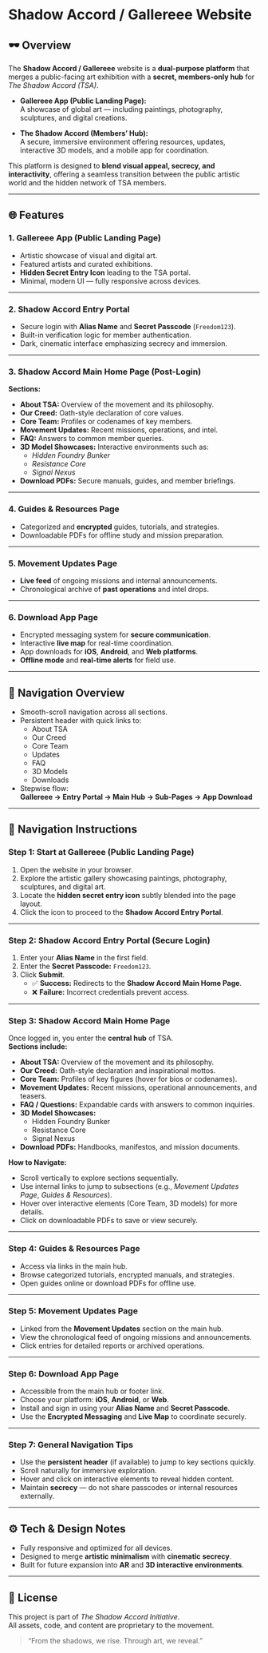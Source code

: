 # Shadow Accord / Gallereee Website

## 🕶️ Overview

The **Shadow Accord / Gallereee** website is a **dual-purpose platform** that merges a public-facing art exhibition with a **secret, members-only hub** for *The Shadow Accord (TSA)*.

- **Gallereee App (Public Landing Page):**  
  A showcase of global art — including paintings, photography, sculptures, and digital creations.
  
- **The Shadow Accord (Members’ Hub):**  
  A secure, immersive environment offering resources, updates, interactive 3D models, and a mobile app for coordination.

This platform is designed to **blend visual appeal, secrecy, and interactivity**, offering a seamless transition between the public artistic world and the hidden network of TSA members.

---

## 🌐 Features

### 1. Gallereee App (Public Landing Page)
- Artistic showcase of visual and digital art.  
- Featured artists and curated exhibitions.  
- **Hidden Secret Entry Icon** leading to the TSA portal.  
- Minimal, modern UI — fully responsive across devices.  

---

### 2. Shadow Accord Entry Portal
- Secure login with **Alias Name** and **Secret Passcode** (`Freedom123`).  
- Built-in verification logic for member authentication.  
- Dark, cinematic interface emphasizing secrecy and immersion.  

---

### 3. Shadow Accord Main Home Page (Post-Login)
**Sections:**
- **About TSA:** Overview of the movement and its philosophy.  
- **Our Creed:** Oath-style declaration of core values.  
- **Core Team:** Profiles or codenames of key members.  
- **Movement Updates:** Recent missions, operations, and intel.  
- **FAQ:** Answers to common member queries.  
- **3D Model Showcases:** Interactive environments such as:
  - *Hidden Foundry Bunker*  
  - *Resistance Core*  
  - *Signal Nexus*  
- **Download PDFs:** Secure manuals, guides, and member briefings.

---

### 4. Guides & Resources Page
- Categorized and **encrypted** guides, tutorials, and strategies.  
- Downloadable PDFs for offline study and mission preparation.  

---

### 5. Movement Updates Page
- **Live feed** of ongoing missions and internal announcements.  
- Chronological archive of **past operations** and intel drops.  

---

### 6. Download App Page
- Encrypted messaging system for **secure communication**.  
- Interactive **live map** for real-time coordination.  
- App downloads for **iOS**, **Android**, and **Web platforms**.  
- **Offline mode** and **real-time alerts** for field use.  

---

## 🧭 Navigation Overview
- Smooth-scroll navigation across all sections.  
- Persistent header with quick links to:
  - About TSA  
  - Our Creed  
  - Core Team  
  - Updates  
  - FAQ  
  - 3D Models  
  - Downloads  
- Stepwise flow:  
  **Gallereee → Entry Portal → Main Hub → Sub-Pages → App Download**

---

## 🚪 Navigation Instructions

### **Step 1: Start at Gallereee (Public Landing Page)**
1. Open the website in your browser.  
2. Explore the artistic gallery showcasing paintings, photography, sculptures, and digital art.  
3. Locate the **hidden secret entry icon** subtly blended into the page layout.  
4. Click the icon to proceed to the **Shadow Accord Entry Portal**.

---

### **Step 2: Shadow Accord Entry Portal (Secure Login)**
1. Enter your **Alias Name** in the first field.  
2. Enter the **Secret Passcode:** `Freedom123`.  
3. Click **Submit**.  
   - ✅ **Success:** Redirects to the **Shadow Accord Main Home Page**.  
   - ❌ **Failure:** Incorrect credentials prevent access.  

---

### **Step 3: Shadow Accord Main Home Page**
Once logged in, you enter the **central hub** of TSA.  
**Sections include:**
- **About TSA:** Overview of the movement and its philosophy.  
- **Our Creed:** Oath-style declaration and inspirational mottos.  
- **Core Team:** Profiles of key figures (hover for bios or codenames).  
- **Movement Updates:** Recent missions, operational announcements, and teasers.  
- **FAQ / Questions:** Expandable cards with answers to common inquiries.  
- **3D Model Showcases:**  
  - Hidden Foundry Bunker  
  - Resistance Core  
  - Signal Nexus  
- **Download PDFs:** Handbooks, manifestos, and mission documents.

**How to Navigate:**
- Scroll vertically to explore sections sequentially.  
- Use internal links to jump to subsections (e.g., *Movement Updates Page*, *Guides & Resources*).  
- Hover over interactive elements (Core Team, 3D models) for more details.  
- Click on downloadable PDFs to save or view securely.  

---

### **Step 4: Guides & Resources Page**
- Access via links in the main hub.  
- Browse categorized tutorials, encrypted manuals, and strategies.  
- Open guides online or download PDFs for offline use.  

---

### **Step 5: Movement Updates Page**
- Linked from the **Movement Updates** section on the main hub.  
- View the chronological feed of ongoing missions and announcements.  
- Click entries for detailed reports or archived operations.  

---

### **Step 6: Download App Page**
- Accessible from the main hub or footer link.  
- Choose your platform: **iOS**, **Android**, or **Web**.  
- Install and sign in using your **Alias Name** and **Secret Passcode**.  
- Use the **Encrypted Messaging** and **Live Map** to coordinate securely.  

---

### **Step 7: General Navigation Tips**
- Use the **persistent header** (if available) to jump to key sections quickly.  
- Scroll naturally for immersive exploration.  
- Hover and click on interactive elements to reveal hidden content.  
- Maintain **secrecy** — do not share passcodes or internal resources externally.  

---

## ⚙️ Tech & Design Notes
- Fully responsive and optimized for all devices.  
- Designed to merge **artistic minimalism** with **cinematic secrecy**.  
- Built for future expansion into **AR** and **3D interactive environments**.  

---

## 📜 License
This project is part of *The Shadow Accord Initiative*.  
All assets, code, and content are proprietary to the movement.

> “From the shadows, we rise. Through art, we reveal.”
